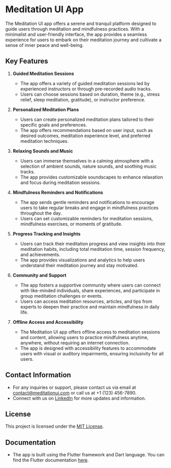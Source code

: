 # Meditation UI App
The Meditation UI app offers a serene and tranquil platform designed to guide users through meditation and mindfulness practices. With a minimalist and user-friendly interface, the app provides a seamless experience for users to embark on their meditation journey and cultivate a sense of inner peace and well-being.

## Key Features
1. **Guided Meditation Sessions**
   - The app offers a variety of guided meditation sessions led by experienced instructors or through pre-recorded audio tracks.
   - Users can choose sessions based on duration, theme (e.g., stress relief, sleep meditation, gratitude), or instructor preference.

2. **Personalized Meditation Plans**
   - Users can create personalized meditation plans tailored to their specific goals and preferences.
   - The app offers recommendations based on user input, such as desired outcomes, meditation experience level, and preferred meditation techniques.

3. **Relaxing Sounds and Music**
   - Users can immerse themselves in a calming atmosphere with a selection of ambient sounds, nature sounds, and soothing music tracks.
   - The app provides customizable soundscapes to enhance relaxation and focus during meditation sessions.

4. **Mindfulness Reminders and Notifications**
   - The app sends gentle reminders and notifications to encourage users to take regular breaks and engage in mindfulness practices throughout the day.
   - Users can set customizable reminders for meditation sessions, mindfulness exercises, or moments of gratitude.

5. **Progress Tracking and Insights**
   - Users can track their meditation progress and view insights into their meditation habits, including total meditation time, session frequency, and achievements.
   - The app provides visualizations and analytics to help users understand their meditation journey and stay motivated.

6. **Community and Support**
   - The app fosters a supportive community where users can connect with like-minded individuals, share experiences, and participate in group meditation challenges or events.
   - Users can access meditation resources, articles, and tips from experts to deepen their practice and maintain mindfulness in daily life.

7. **Offline Access and Accessibility**
   - The Meditation UI app offers offline access to meditation sessions and content, allowing users to practice mindfulness anytime, anywhere, without requiring an internet connection.
   - The app is designed with accessibility features to accommodate users with visual or auditory impairments, ensuring inclusivity for all users.


## Contact Information
- For any inquiries or support, please contact us via email at [contact@meditationui.com](mailto:contact@meditationui.com) or call us at +1 (123) 456-7890.
- Connect with us on [LinkedIn](https://www.linkedin.com/meditationui) for more updates and information.

## License
This project is licensed under the [MIT License](https://opensource.org/licenses/MIT).

## Documentation
- The app is built using the Flutter framework and Dart language. You can find the Flutter documentation [here](https://flutter.dev/docs).

